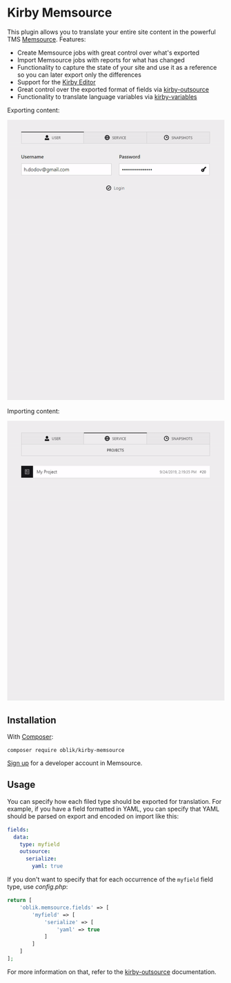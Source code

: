 # Kirby Memsource

This plugin allows you to translate your entire site content in the powerful TMS [Memsource](https://www.memsource.com/). Features:

- Create Memsource jobs with great control over what's exported
- Import Memsource jobs with reports for what has changed
- Functionality to capture the state of your site and use it as a reference so you can later export only the differences
- Support for the [Kirby Editor](https://github.com/getkirby/editor)
- Great control over the exported format of fields via [kirby-outsource](https://github.com/OblikStudio/kirby-outsource)
- Functionality to translate language variables via [kirby-variables](https://github.com/OblikStudio/kirby-variables)

Exporting content:

![export demo](export.gif)

Importing content:

![import demo](import.gif)

## Installation

With [Composer](https://packagist.org/packages/oblik/kirby-memsource):

```
composer require oblik/kirby-memsource
```

[Sign up](https://cloud.memsource.com/web/organization/signup?e=DEVELOPER) for a developer account in Memsource.

## Usage

You can specify how each filed type should be exported for translation. For example, if you have a field formatted in YAML, you can specify that YAML should be parsed on export and encoded on import like this:

```yml
fields:
  data:
    type: myfield
    outsource:
      serialize:
        yaml: true
```

If you don't want to specify that for each occurrence of the `myfield` field type, use _config.php_:

```php
return [
    'oblik.memsource.fields' => [
        'myfield' => [
            'serialize' => [
                'yaml' => true
            ]
        ]
    ]
];
```

For more information on that, refer to the [kirby-outsource](https://github.com/OblikStudio/kirby-outsource#field-settings) documentation.
